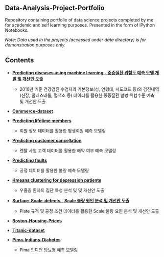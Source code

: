 Data-Analysis-Project-Portfolio
------------------------------------
Repository containing portfolio of data science projects completed by me for academic and self learning purposes. 
Presented in the form of iPython Notebooks.

_Note: Data used in the projects (accessed under data directory) is for demonstration purposes only._

## Contents

* **[Predicting diseases using machine learning - 중증질환 위험도 예측 모델 개발 및 개선안 도출](https://github.com/KimGyuLee/Health-Care-Big-Data-Project)**  
  - 2016년 기준 건강검진 수검자의 기본정보(성, 연령대, 시도코드 등)와 검진내역(신장, 콜레스테롤, 혈색소 등) 데이터를 활용한 중증질환 발병 위험수준 예측 및 개선안 도출  
  
* **[Commerce-dataset]()**  

* **[Predicting lifetime members]()**  
  - 회원 정보 데이터를 활용한 평생회원 예측 모델링  
  
* **[Predicting customer cancellation]()**  
  - 렌탈 사업 고객 데이터를 활용한 해약 여부 예측 모델링  
  
* **[Predicting faults]()**  
  - 공정 데이터를 활용한 불량 예측 모델링  
  
* **[Kmeans clustering for depression patients](https://github.com/KimGyuLee/Data-Analysis-Project-Portfolio/tree/master/Kmeans-clustering-for-depression-patients)**  
  - 우울증 환자의 집단 특성 분석 및 및 개선안 도출  
  
* **[Surface-Scale-defects - Scale 불량 원인 분석 및 개선안 도출]()**  
  - Plate 규격 및 공정 조건 데이터를 활용한 Scale 불량 요인 분석 및 개선안 도출  
  
* **[Boston-Housing-Prices]()**  

* **[Titanic-dataset]()**  

* **[Pima-Indians-Diabetes](https://github.com/KimGyuLee/Data-Analysis-Project-Portfolio/tree/master/Pima-Indians-Diabetes)**  
  - Pima 인디언 당뇨병 예측 모델링  




